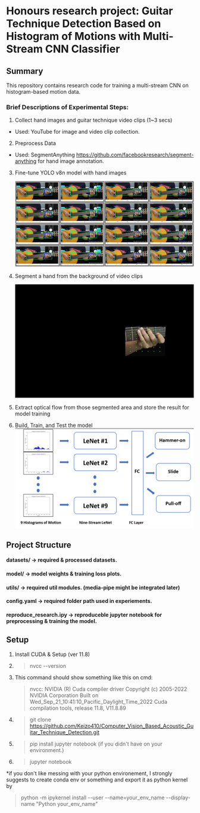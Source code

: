 # Honours research project: Guitar Technique Detection Based on Histogram of Motions with Multi-Stream CNN Classifier 

## Summary
This repository contains research code for training a multi-stream CNN on histogram-based motion data.

### Brief Descriptions of Experimental Steps: 
1. Collect hand images and guitar technique video clips (1~3 secs)
- Used: YouTube for image and video clip collection.
2. Preprocess Data 
- Used: SegmentAnything https://github.com/facebookresearch/segment-anything for hand image annotation. 

3. Fine-tune YOLO v8n model with hand images

    ![Alt text](utils\yolo_hand_detection_training\runs\detect\train6\val_batch1_pred.jpg)

4. Segment a hand from the background of video clips
   
    ![Alt text](boxFeatureSegmented.png)
      
6. Extract optical flow from those segmented area and store the result for model training
7. Build, Train, and Test the model
    ![Alt text](modelArc.png)
## Project Structure
#### datasets/ -> required & processed datasets.
#### model/ -> model weights & training loss plots.
#### utils/ -> required util modules. (media-pipe might be integrated later)
#### config.yaml -> required folder path used in experiements.
#### reproduce_research.ipy -> reproduceble jupyter notebook for preprocessing & training the model. 


## Setup
1. Install CUDA & Setup (ver 11.8)
2. > nvcc --version
3. This command should show something like this on cmd: 
    > nvcc: NVIDIA (R) Cuda compiler driver
    Copyright (c) 2005-2022 NVIDIA Corporation
    Built on Wed_Sep_21_10:41:10_Pacific_Daylight_Time_2022
    Cuda compilation tools, release 11.8, V11.8.89
4. > git clone https://github.com/Keizo410/Computer_Vision_Based_Acoustic_Guitar_Technique_Detection.git
5. > pip install jupyter notebook 
(if you didn't have on your environment.)
6. > jupyter notebook

*if you don't like messing with your python environement, I strongly suggests to create conda env or something and export it as python kernel by 

> python -m ipykernel install --user --name=your_env_name --display-name "Python your_env_name"
